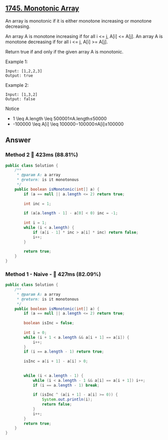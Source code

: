 ## [1745. Monotonic Array](https://www.lintcode.com/problem/monotonic-array/description?_from=ladder&&fromId=130)



An array is monotonic if it is either monotone increasing or monotone decreasing.

An array A is monotone increasing if for all i <= j, A[i] <= A[j]. An array A is monotone decreasing if for all i <= j, A[i] >= A[j].

Return true if and only if the given array A is monotonic.

Example 1:

```
Input: [1,2,2,3]
Output: true
```

Example 2:

```
Input: [1,3,2]
Output: false
```

Notice
- 1 \leq A.length \leq 500001≤A.length≤50000
- -100000 \leq A[i] \leq 100000−100000≤A[i]≤100000

## Answer
### Method 2 :rabbit: 423ms (88.81%)

```java
public class Solution {
    /**
     * @param A: a array
     * @return: is it monotonous
     */
    public boolean isMonotonic(int[] a) {
        if (a == null || a.length <= 2) return true;
        
        int inc = 1;
        
        if (a[a.length - 1] - a[0] < 0) inc = -1;
        
        int i = 1;
        while (i < a.length) {
            if (a[i - 1] * inc > a[i] * inc) return false;
            i++;
        }
        
        return true;
    }
}
```

### Method 1 - Naive - :rabbit: 427ms (82.09%)

```java
public class Solution {
    /**
     * @param A: a array
     * @return: is it monotonous
     */
    public boolean isMonotonic(int[] a) {
        if (a == null || a.length <= 2) return true;
        
        boolean isInc = false;
        
        int i = 0;
        while (i + 1 < a.length && a[i + 1] == a[i]) {
            i++;
        }
        if (i == a.length - 1) return true;
        
        isInc = a[i + 1] - a[i] > 0;
        
        
        while (i < a.length - 1) {
            while (i < a.length - 1 && a[i] == a[i + 1]) i++;
            if (i == a.length - 1) break;
            
            if (isInc ^ (a[i + 1] - a[i] >= 0)) {
                System.out.println(i);
                return false;
            }
            i++;
        }
        return true;
    }
}
```

